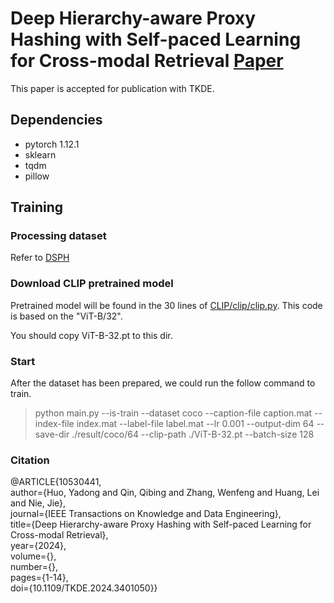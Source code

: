 # Deep Hierarchy-aware Proxy Hashing with Self-paced Learning for Cross-modal Retrieval [Paper](https://ieeexplore.ieee.org/document/10530441)
This paper is accepted for publication with TKDE.

## Dependencies

- pytorch 1.12.1
- sklearn
- tqdm
- pillow

## Training

### Processing dataset
Refer to [DSPH](https://github.com/QinLab-WFU/DSPH)

### Download CLIP pretrained model
Pretrained model will be found in the 30 lines of [CLIP/clip/clip.py](https://github.com/openai/CLIP/blob/main/clip/clip.py). This code is based on the "ViT-B/32".

You should copy ViT-B-32.pt to this dir.

### Start

After the dataset has been prepared, we could run the follow command to train.
> python main.py --is-train --dataset coco --caption-file caption.mat --index-file index.mat --label-file label.mat --lr 0.001 --output-dim 64 --save-dir ./result/coco/64 --clip-path ./ViT-B-32.pt --batch-size 128


### Citation
@ARTICLE{10530441,  
  author={Huo, Yadong and Qin, Qibing and Zhang, Wenfeng and Huang, Lei and Nie, Jie},  
  journal={IEEE Transactions on Knowledge and Data Engineering},  
  title={Deep Hierarchy-aware Proxy Hashing with Self-paced Learning for Cross-modal Retrieval},  
  year={2024},  
  volume={},  
  number={},  
  pages={1-14},  
  doi={10.1109/TKDE.2024.3401050}}
